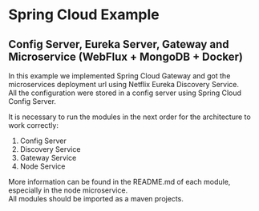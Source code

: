 # Spring Cloud Example

## Config Server, Eureka Server, Gateway and Microservice (WebFlux + MongoDB + Docker)

In this example we implemented Spring Cloud Gateway and got the microservices deployment url using Netflix Eureka Discovery Service.  
All the configuration were stored in a config server using Spring Cloud Config Server. 
<br/>

It is necessary to run the modules in the next order for the architecture to work correctly:
1. Config Server
2. Discovery Service
3. Gateway Service
4. Node Service

More information can be found in the README.md of each module, especially in the node microservice.  
All modules should be imported as a maven projects.
